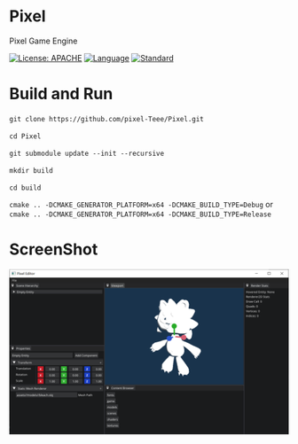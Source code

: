 # Pixel
Pixel Game Engine

[![License: APACHE](https://img.shields.io/hexpm/l/apa)](https://opensource.org/licenses/MIT)
[![Language](https://img.shields.io/badge/language-C++-blue.svg)](https://isocpp.org/)
[![Standard](https://img.shields.io/badge/c%2B%2B-17-blue.svg)](https://en.wikipedia.org/wiki/C%2B%2B17)

# Build and Run
`git clone https://github.com/pixel-Teee/Pixel.git`

`cd Pixel`

`git submodule update --init --recursive`

`mkdir build`

`cd build`

`cmake .. -DCMAKE_GENERATOR_PLATFORM=x64 -DCMAKE_BUILD_TYPE=Debug` 
or
`cmake .. -DCMAKE_GENERATOR_PLATFORM=x64 -DCMAKE_BUILD_TYPE=Release`

# ScreenShot

![ReadMe1](./ReadMe1.png)
